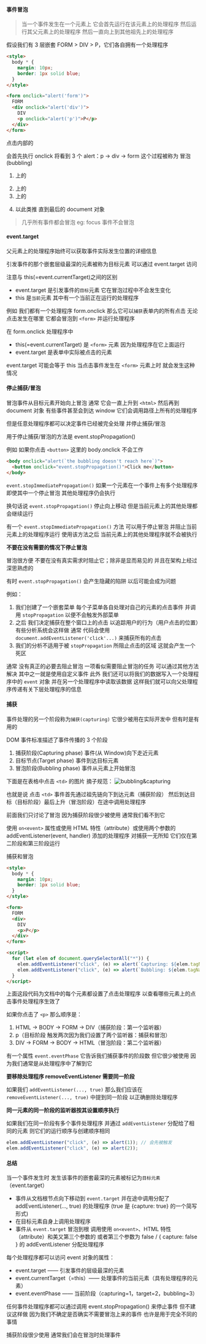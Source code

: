 #### 事件冒泡

> 当一个事件发生在一个元素上 它会首先运行在该元素上的处理程序 然后运行其父元素上的处理程序 然后一直向上到其他祖先上的处理程序

假设我们有 3 层嵌套 FORM > DIV > P，它们各自拥有一个处理程序

```html
<style>
  body * {
    margin: 10px;
    border: 1px solid blue;
  }
</style>

<form onclick="alert('form')">
  FORM
  <div onclick="alert('div')">
    DIV
    <p onclick="alert('p')">P</p>
  </div>
</form>
```

点击内部的 <p> 会首先执行 onclick 将看到 3 个 alert：p → div → form 这个过程被称为 冒泡(bubbling)

1. <p> 上的
2. <div> 上的
3. <form> 上的
4. 以此类推 直到最后的 document 对象

> 几乎所有事件都会冒泡 eg: focus 事件不会冒泡

#### event.target

父元素上的处理程序始终可以获取事件实际发生位置的详细信息

引发事件的那个嵌套层级最深的元素被称为目标元素 可以通过 event.target 访问

注意与 this(=event.currentTarget)之间的区别

- event.target 是引发事件的`目标`元素 它在冒泡过程中不会发生变化
- this 是`当前`元素 其中有一个当前正在运行的处理程序

例如 我们都有一个处理程序 form.onclick 那么它可以`捕获`表单内的所有点击 无论点击发生在哪里 它都会冒泡到 `<form>` 并运行处理程序

在 form.onclick 处理程序中

- this(=event.currentTarget) 是 `<form>` 元素 因为处理程序在它上面运行
- event.target 是表单中实际被点击的元素

event.target 可能会等于 this 当点击事件发生在 `<form>` 元素上时 就会发生这种情况

#### 停止捕获/冒泡

冒泡事件从目标元素开始向上冒泡 通常 它会一直上升到 `<html>` 然后再到 document 对象 有些事件甚至会到达 window 它们会调用路径上所有的处理程序

但是任意处理程序都可以决定事件已经被完全处理 并停止捕获/冒泡

用于停止捕获/冒泡的方法是 event.stopPropagation()

例如 如果你点击 `<button>` 这里的 body.onclick 不会工作

```html
<body onclick="alert(`the bubbling doesn't reach here`)">
  <button onclick="event.stopPropagation()">Click me</button>
</body>
```

`event.stopImmediatePropagation()` 如果一个元素在一个事件上有多个处理程序 即使其中一个停止冒泡 其他处理程序仍会执行

换句话说 `event.stopPropagation()` 停止向上移动 但是当前元素上的其他处理都会继续运行

有一个 `event.stopImmediatePropagation()` 方法 可以用于停止冒泡 并阻止当前元素上的处理程序运行 使用该方法之后 当前元素上的其他处理程序就不会被执行

**不要在没有需要的情况下停止冒泡**

冒泡很方便 不要在没有真实需求时阻止它；除非是显而易见的 并且在架构上经过深思熟虑的

有时 `event.stopPropagation()` 会产生隐藏的陷阱 以后可能会成为问题

例如：

1. 我们创建了一个嵌套菜单 每个子菜单各自处理对自己的元素的点击事件 并调用 `stopPropagation` 以便不会触发外部菜单
2. 之后 我们决定捕获在整个窗口上的点击 以追踪用户的行为（用户点击的位置）有些分析系统会这样做 通常 代码会使用 `document.addEventListener('click'...)` 来捕获所有的点击
3. 我们的分析不适用于被 `stopPropagation` 所阻止点击的区域 这就会产生一个死区

通常 没有真正的必要去阻止冒泡 一项看似需要阻止冒泡的任务 可以通过其他方法解决 其中之一就是使用自定义事件 此外 我们还可以将我们的数据写入一个处理程序中的 `event` 对象 并在另一个处理程序中读取该数据 这样我们就可以向父处理程序传递有关下层处理程序的信息

#### 捕获

事件处理的另一个阶段称为`捕获(capturing)` 它很少被用在实际开发中 但有时是有用的

DOM 事件标准描述了事件传播的 3 个阶段

1. 捕获阶段(Capturing phase) 事件(从 Window)向下走近元素
2. 目标节点(Target phase) 事件到达目标元素
3. 冒泡阶段(Bubbling phase) 事件从元素上开始冒泡

下面是在表格中点击 `<td>` 的图片 摘子规范：
![bubbling&capturing](./pictures/bubbling-capturing.jpg)

也就是说 点击 `<td>` 事件首先通过祖先链向下到达元素（捕获阶段） 然后到达目标（目标阶段）最后上升（冒泡阶段）在途中调用处理程序

前面我们只讨论了冒泡 因为捕获阶段很少被使用 通常我们看不到它

使用 `on<event>` 属性或使用 HTML 特性（attribute）或使用两个参数的 addEventListener(event, handler) 添加的处理程序 对捕获一无所知 它们仅在第二阶段和第三阶段运行

捕获和冒泡

```html
<style>
  body * {
    margin: 10px;
    border: 1px solid blue;
  }
</style>

<form>
  FORM
  <div>
    DIV
    <p>P</p>
  </div>
</form>

<script>
  for (let elem of document.querySelectorAll("*")) {
    elem.addEventListener("click", (e) => alert(`Capturing: ${elem.tagName}`), true);
    elem.addEventListener("click", (e) => alert(`Bubbling: ${elem.tagName}`));
  }
</script>
```

上面这段代码为文档中的每个元素都设置了点击处理程序 以查看哪些元素上的点击事件处理程序生效了

如果你点击了 `<p>` 那么顺序是：

1. HTML -> BODY -> FORM -> DIV（捕获阶段：第一个监听器）
2. p（目标阶段 触发两次因为我们设置了两个监听器：捕获和冒泡）
3. DIV -> FORM -> BODY -> HTML（冒泡阶段：第二个监听器）

有一个属性 `event.eventPhase` 它告诉我们捕获事件的阶段数 但它很少被使用 因为我们通常是从处理程序中了解到它

**要移除处理程序 removeEventListener 需要同一阶段**

如果我们 `addEventListener(..., true)` 那么我们应该在 `removeEventListener(..., true)` 中提到同一阶段 以正确删除处理程序

**同一元素的同一阶段的监听器按其设置顺序执行**

如果我们在同一阶段有多个事件处理程序 并通过 `addEventListener` 分配给了相同的元素 则它们的运行顺序与创建顺序相同

```js
elem.addEventListener("click", (e) => alert(1)); // 会先被触发
elem.addEventListener("click", (e) => alert(2));
```

#### 总结

当一个事件发生时 发生该事件的嵌套最深的元素被标记为`目标元素`（event.target）

- 事件从文档根节点向下移动到 `event.target` 并在途中调用分配了 addEventListener(..., true) 的处理程序 (true 是 {capture: true} 的一个简写形式)
- 在目标元素自身上调用处理程序
- 事件从 `event.target` 冒泡到根 调用使用 `on<event>`、HTML 特性（attribute）和美又第三个参数的 或者第三个参数为 false / { capture: false } 的 addEventListener 分配处理程序

每个处理程序都可以访问 event 对象的属性：

- event.target —— 引发事件的层级最深的元素
- event.currentTarget（=this）—— 处理事件的当前元素（具有处理程序的元素）
- event.eventPhase —— 当前阶段（capturing=1，target=2，bubbling=3）

任何事件处理程序都可以通过调用 event.stopPropagation() 来停止事件 但不建议这样做 因为我们不确定是否确实不需要冒泡上来的事件 也许是用于完全不同的事情

捕获阶段很少使用 通常我们会在冒泡时处理事件
